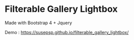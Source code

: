 # Filterable Gallery Lightbox

Made with Bootstrap 4 + Jquery

Demo : https://susepsp.github.io/filterable_gallery_lightbox/
